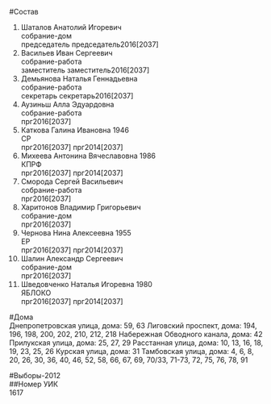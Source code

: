 #Состав  
1. Шаталов Анатолий Игоревич  
    собрание-дом  
    председатель председатель2016[2037]  
2. Васильев Иван Сергеевич  
    собрание-работа  
    заместитель заместитель2016[2037]  
3. Демьянова Наталья Геннадьевна  
    собрание-работа  
    секретарь секретарь2016[2037]  
4. Аузиньш Алла Эдуардовна  
    собрание-работа  
    прг2016[2037]  
5. Каткова Галина Ивановна 1946  
    СР  
    прг2016[2037] прг2014[2037]  
6. Михеева Антонина Вячеславовна 1986  
    КПРФ  
    прг2016[2037] прг2014[2037]  
7. Сморода Сергей Васильевич  
    собрание-работа  
    прг2016[2037]  
8. Харитонов Владимир Григорьевич  
    собрание-дом  
    прг2016[2037]  
9. Чернова Нина Алексеевна 1955  
    ЕР  
    прг2016[2037] прг2014[2037]  
10. Шалин Александр Сергеевич  
    собрание-дом  
    прг2016[2037]  
11. Шведовченко Наталья Игоревна 1980  
    ЯБЛОКО  
    прг2016[2037] прг2014[2037]  
  
#Дома  
Днепропетровская улица, дома: 59, 63 Лиговский проспект, дома: 194, 196, 198, 200, 202, 210, 212, 218 Набережная Обводного канала, дома: 42 Прилукская улица, дома: 25, 27, 29 Расстанная улица, дома: 10, 13, 16, 18, 19, 23, 25, 26 Курская улица, дома: 31 Тамбовская улица, дома: 4, 6, 8, 20, 26, 30, 36, 40, 46, 52, 58, 66, 67, 69, 70/33, 71-73, 72, 75, 76, 78, 91  
  
#Выборы-2012  
##Номер УИК  
1617  
